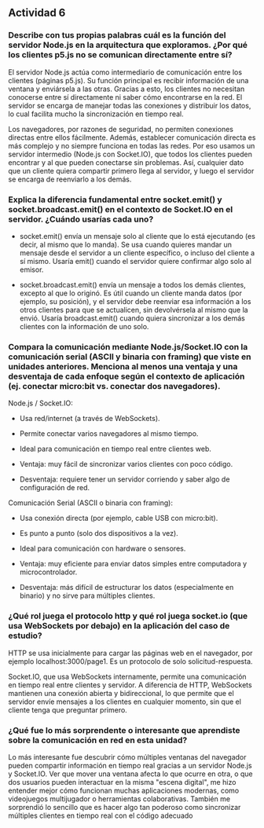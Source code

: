 ## Actividad 6

### Describe con tus propias palabras cuál es la función del servidor Node.js en la arquitectura que exploramos. ¿Por qué los clientes p5.js no se comunican directamente entre sí?

El servidor Node.js actúa como intermediario de comunicación entre los clientes (páginas p5.js).
Su función principal es recibir información de una ventana y enviársela a las otras.
Gracias a esto, los clientes no necesitan conocerse entre sí directamente ni saber cómo encontrarse en la red.
El servidor se encarga de manejar todas las conexiones y distribuir los datos, lo cual facilita mucho la sincronización en tiempo real.

Los navegadores, por razones de seguridad, no permiten conexiones directas entre ellos fácilmente. 
Además, establecer comunicación directa es más complejo y no siempre funciona en todas las redes. 
Por eso usamos un servidor intermedio (Node.js con Socket.IO), que todos los clientes pueden encontrar y al que pueden conectarse sin problemas. 
Así, cualquier dato que un cliente quiera compartir primero llega al servidor, y luego el servidor se encarga de reenviarlo a los demás.

### Explica la diferencia fundamental entre socket.emit() y socket.broadcast.emit() en el contexto de Socket.IO en el servidor. ¿Cuándo usarías cada uno?

- socket.emit() envía un mensaje solo al cliente que lo está ejecutando (es decir, al mismo que lo manda).
  Se usa cuando quieres mandar un mensaje desde el servidor a un cliente específico, o incluso del cliente a sí mismo.
  Usaría emit() cuando el servidor quiere confirmar algo solo al emisor.
  
- socket.broadcast.emit() envía un mensaje a todos los demás clientes, excepto al que lo originó. Es útil cuando un cliente manda datos (por ejemplo, su posición),
  y el servidor debe reenviar esa información a los otros clientes para que se actualicen, sin devolvérsela al mismo que la envió.
  Usaría broadcast.emit() cuando quiera sincronizar a los demás clientes con la información de uno solo.

### Compara la comunicación mediante Node.js/Socket.IO con la comunicación serial (ASCII y binaria con framing) que viste en unidades anteriores. Menciona al menos una ventaja y una desventaja de cada enfoque según el contexto de aplicación (ej. conectar micro:bit vs. conectar dos navegadores).

Node.js / Socket.IO:

- Usa red/internet (a través de WebSockets).

- Permite conectar varios navegadores al mismo tiempo.

- Ideal para comunicación en tiempo real entre clientes web.

- Ventaja: muy fácil de sincronizar varios clientes con poco código.

- Desventaja: requiere tener un servidor corriendo y saber algo de configuración de red.

Comunicación Serial (ASCII o binaria con framing):

- Usa conexión directa (por ejemplo, cable USB con micro:bit).

- Es punto a punto (solo dos dispositivos a la vez).

- Ideal para comunicación con hardware o sensores.

- Ventaja: muy eficiente para enviar datos simples entre computadora y microcontrolador.

- Desventaja: más difícil de estructurar los datos (especialmente en binario) y no sirve para múltiples clientes.

### ¿Qué rol juega el protocolo http y qué rol juega socket.io (que usa WebSockets por debajo) en la aplicación del caso de estudio?

HTTP se usa inicialmente para cargar las páginas web en el navegador, por ejemplo localhost:3000/page1. Es un protocolo de solo solicitud-respuesta.

Socket.IO, que usa WebSockets internamente, permite una comunicación en tiempo real entre clientes y servidor. 
A diferencia de HTTP, WebSockets mantienen una conexión abierta y bidireccional, lo que permite que el servidor envíe mensajes a los clientes en cualquier momento, sin que el cliente tenga que preguntar primero.

### ¿Qué fue lo más sorprendente o interesante que aprendiste sobre la comunicación en red en esta unidad?

Lo más interesante fue descubrir cómo múltiples ventanas del navegador pueden compartir información en tiempo real gracias a un servidor Node.js y Socket.IO.
Ver que mover una ventana afecta lo que ocurre en otra, o que dos usuarios pueden interactuar en la misma "escena digital", 
me hizo entender mejor cómo funcionan muchas aplicaciones modernas, como videojuegos multijugador o herramientas colaborativas.
También me sorprendió lo sencillo que es hacer algo tan poderoso como sincronizar múltiples clientes en tiempo real con el código adecuado 

